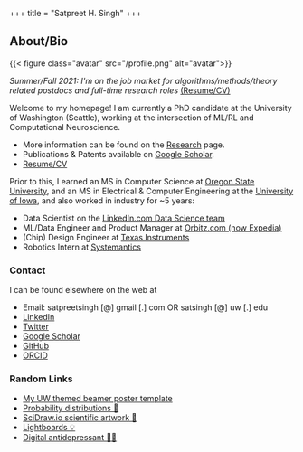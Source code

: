 +++
title = "Satpreet H. Singh"
+++

## About/Bio

{{< figure class="avatar" src="/profile.png" alt="avatar">}}

_Summer/Fall 2021: I'm on the job market for algorithms/methods/theory related postdocs and full-time research roles_ 
[(Resume/CV)](https://drive.google.com/file/d/10htJNeyPrewHVEymIfwwnPHj9m69EXCt/view?usp=sharing)

Welcome to my homepage! I am currently a PhD candidate at the University of Washington (Seattle), working at the intersection of ML/RL and Computational Neuroscience.
* More information can be found on the [Research](/research) page.
* Publications & Patents available on [Google Scholar](https://scholar.google.com/citations?user=S6wyhngAAAAJ&hl=en).
* [Resume/CV](https://drive.google.com/file/d/1qBMdnRe6wU1r--T23ZO2_i-TodvLnfe5/view?usp=sharing)

Prior to this, I earned an MS in Computer Science at [Oregon State University](https://eecs.oregonstate.edu), and an MS in Electrical & Computer Engineering at the [University of Iowa](https://ece.engineering.uiowa.edu), and also worked in industry for \~5 years:
* Data Scientist on the [LinkedIn.com Data Science team](https://engineering.linkedin.com/teams/data) 
* ML/Data Engineer and Product Manager at [Orbitz.com (now Expedia)](https://www.wired.com/2014/02/orbitz-labs/)
* (Chip) Design Engineer at [Texas Instruments](https://www.ti.com) 
* Robotics Intern at [Systemantics](http://www.systemantics.com)

### Contact
I can be found elsewhere on the web at
* Email: satpreetsingh [@] gmail [.] com OR satsingh [@] uw [.] edu
* [LinkedIn](https://www.linkedin.com/in/satpreetsingh)
* [Twitter](https://twitter.com/tweetsatpreet)
* [Google Scholar](https://scholar.google.com/citations?user=S6wyhngAAAAJ&hl=en)
* [GitHub](https://github.com/satpreetsingh)
* [ORCID](https://orcid.org/0000-0003-1867-4401)


### Random Links
* [My UW themed beamer poster template](https://github.com/satpreetsingh/UWBeamerPosterTemplate)
* [Probability distributions 🗻](https://github.com/rasmusab/distribution_diagrams)
* [SciDraw.io scientific artwork 🐞](https://scidraw.io)
* [Lightboards 💡](https://twitter.com/tweetsatpreet/status/1302414554782076928)
* [Digital antidepressant 🐶🐱](https://www.reddit.com/r/aww/)



<!-- ## Research Interest

Lorem ipsum dolor sit amet, consectetur adipiscing elit. Aliquam finibus ipsum
ac erat aliquam dapibus. Vestibulum vehicula placerat ex, a consectetur odio
pharetra quis[^1]. Mauris id urna ante.

Fusce pharetra diam ac nisi aliquet, velegestas ex iaculis. Pellentesque
laoreet cursus tellus sed pellentesque. Praesent a rhoncus elit[^2]. Nunc
ipsum nisl, consequat sit amet pretium quis, gravida id ipsum.

## Publications

In chronological order:
1. F.Bar, J.Doe: Effects of having a placeholder of a name
2. S.Holmes, J.Watson: Consequences of living with a sociopath in London

## Typography

This is a [link](http://google.com). Something *italics* and something **bold**.

Here is a table:

Year | Award | Category
-----|-------|--------
2014 | Emmy  | Won Outstanding Lead Actor in a miniseries or a movie
2015 | BAFTA | Nominated for Best Leading Actor for Sherlock
2014 | Satellite | Won Best Actor miniseries or television film

Here is a horizontal rule:

---

Here is a blockquote:

> To a great mind, nothing is little

Here is a `code` block:

```python
def is_elementary():
  return True
```
 
## References

* Foo Bar: Head of Department, Placeholder Names, Lorem
* John Doe: Associate Professor, Department of Computer Science, Ipsum

[^1]: This is the first footnote.
[^2]: This is the second footnote.
-->

